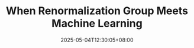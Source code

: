 ---
date: '2025-05-04T12:30:05+08:00'
draft: false
title: 'When Renormalization Group Meets Machine Learning'
type: post
---